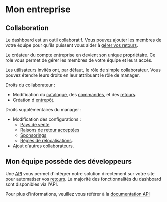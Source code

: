 # Mon entreprise

## Collaboration

Le dashboard est un outil collaboratif. Vous pouvez ajouter les membres de votre équipe pour qu'ils puissent vous aider à [gérer vos retours](#gestion-des-retours).

Le créateur du compte entreprise en devient son unique propriétaire. Ce role vous permet de gérer les membres de votre équipe et leurs accès.

Les utilisateurs invités ont, par défaut, le rôle de simple collaborateur. Vous pouvez étendre leurs droits en leur attribuant le rôle de manager.

Droits du collaborateur :

- Modification du [catalogue](#catalogue), des [commandes](#commandes), et des [retours](#la-demande-de-retour).
- Création d'[entrepôt](#relocalisation).

Droits supplémentaires du manager :

- Modification des configurations :
  - [Pays de vente](#pays)
  - [Raisons de retour acceptées](#motifs)
  - [Sponsorings](#sponsoring)
  - [Règles de relocalisations](#relocalisation).
- Ajout d'autres collaborateurs.

## Mon équipe possède des développeurs

Une [API](https://dashboard.shoprunback.com/tokens) vous permet d'intégrer notre solution directement sur votre site pour automatiser vos [retours](#gestion-des-retours).
La majorité des fonctionnalités du dashboard sont disponibles via l'API.

Pour plus d'informations, veuillez vous référer à la [documentation API](https://shoprunback.github.io/documentation/api.html)